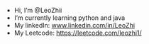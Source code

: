 - Hi, I’m @LeoZhii
- I’m currently learning python and java
- My linkedIn: www.linkedin.com/in/LeoZhi
- My Leetcode: https://leetcode.com/leozhi1/
